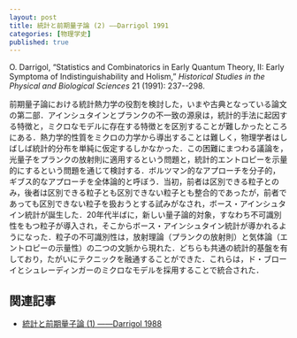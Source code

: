 ```yaml
---
layout: post
title: 統計と前期量子論 (2) ——Darrigol 1991
categories: [物理学史]
published: true
---
```


O. Darrigol, “Statistics and Combinatorics in Early Quantum Theory, II: Early Symptoma of Indistinguishability and Holism,” _Historical Studies in the Physical and Biological Sciences_ 21 (1991): 237--298.

前期量子論における統計熱力学の役割を検討した，いまや古典となっている論文の第二部．アインシュタインとプランクの不一致の源泉は，統計的手法に起因する特徴と，ミクロなモデルに存在する特徴とを区別することが難しかったところにある．熱力学的性質をミクロの力学から導出することは難しく，物理学者はしばしば統計的分布を単純に仮定するしかなかった．この困難にまつわる議論を，光量子をプランクの放射則に適用するという問題と，統計的エントロピーを示量的にするという問題を通じて検討する．ボルツマン的なアプローチを分子的，ギブス的なアプローチを全体論的と呼ぼう．当初，前者は区別できる粒子とのみ，後者は区別できる粒子とも区別できない粒子とも整合的であったが，前者であっても区別できない粒子を扱おうとする試みがなされ，ボース・アインシュタイン統計が誕生した．20年代半ばに，新しい量子論的対象，すなわち不可識別性をもつ粒子が導入され，そこからボース・アインシュタイン統計が導かれるようになった．粒子の不可識別性は，放射理論（プランクの放射則）と気体論（エントロピーの示量性）の二つの文脈から現れた．どちらも共通の統計的基盤を有しており，たがいにテクニックを融通することができた．これらは，ド・ブローイとシュレーディンガーのミクロなモデルを採用することで統合された．

<!-- * 不可識別性についての予備的注意 -->
<!-- * いくつかの組み合わせ論の式 -->
<!-- * ボルツマンの組合せ論（1877） -->
<!-- 1 熱放射 -->
<!-- * もともとの概念 -->
<!--   * プランクの組合せ論（1900） -->
<!--   * アインシュタインの光量子 -->
<!--   * エーレンフェストとデバイの量子波 -->
<!--   * エーレンフェストとナタンソンのプランク組合せ論に対する見解 -->
<!-- * 逸脱 -->
<!--   * プランクの組合せ論の逸脱 -->
<!--   * 空間的に相関がある光量子 -->
<!-- 2 気体論 -->
<!-- * エントロピーの示量性 -->
<!--   * 明白な性質 -->
<!--   * いわゆるギブスのパラドクス -->
<!--   * 統計熱力学におけるエントロピーの示量性 -->
<!-- * 絶対エントロピー -->
<!--   * 化学定数 -->
<!--   * 絶対順列 -->
<!--   * プランクの熱狂 -->
<!--   * 化学定数の別の導出 -->
<!--   * テトローデの不可識別性 -->
<!-- * プランクの量子気体論 -->
<!--   * ギブスへの転向 -->
<!--   * 縮退と不可識別性 -->
<!--   * エーレンフェストの批判 -->
<!--   * 見解の相違 -->
<!-- 3 気体論と光量子の理論の最終的な総合 -->
<!-- * ド・ブローイの「波動と結びついた原子」 -->
<!-- * アインシュタイン気体 -->
<!-- * プランクとシュレーディンガーの反応 -->

<!-- テトローデ（オランダ人）はザックールと同様に，ネルンストの化学定数を統計的に解釈しようとしたが，その方法は違っていた．すなわち，ザックールはボルツマン的な統計力学を使っていたのだが，テトローデはギブスによるエントロピー表式から出発していた．いずれにせよ，両者とも同じ表式に到達し，それゆえ彼らの結果は「ザックール・テトローデの式」と呼ばれる．だがここで，粒子の不可識別性と量子化を導入する順番に注意しなければならない．粒子の不可識別性の導入は，しかし，ローレンツには不評だった（なぜN!で割らなければならないのか）．この点についてはPostmaの貢献があったが，それは物理的というよりも数学的であった． -->

<!-- プランクの量子気体論．それはギブスへの転向であると同時に，粒子の不可識別性を擁護することへの転向でもあった． -->

## 関連記事

* [統計と前期量子論 (1) ——Darrigol 1988](http://hinaba.org/mikro-und-makro/2017/09/14/01.html)
